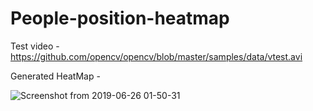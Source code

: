 # People-position-heatmap

Test video - https://github.com/opencv/opencv/blob/master/samples/data/vtest.avi

Generated HeatMap - 

![Screenshot from 2019-06-26 01-50-31](https://user-images.githubusercontent.com/29770201/60130515-fc0b0980-97b4-11e9-8a97-8cd1a5f34c60.png)

